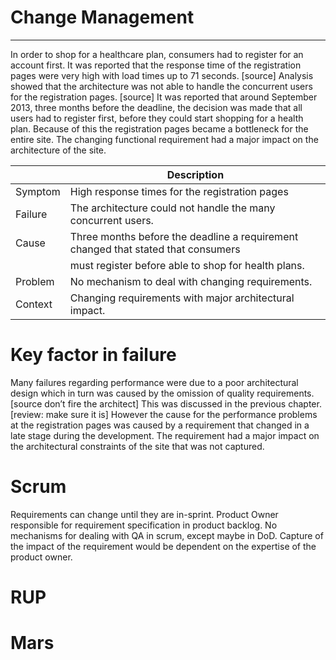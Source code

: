 # Change Management
-----

In order to shop for a healthcare plan, consumers had to register for an account first. 
It was reported that the response time of the registration pages were very high with load times up to 71 seconds. [source]
Analysis showed that the architecture was not able to handle the concurrent users for the registration pages. 
[source] It was reported that around September 2013, three months before the deadline,
the decision was made that all users had to register first, before they could start shopping for a health plan. 
Because of this the registration pages became a bottleneck for the entire site. 
The changing functional requirement had a major impact on the architecture of the site.

|         | Description                                                                                  |
| ------- | --------------------------------------------------------------------------------- |
| Symptom | High response times for the registration pages                                    |
| Failure | The architecture could not handle the many concurrent users.                      |
| Cause   | Three months before the deadline a requirement changed that stated that consumers | 
|         | must register before able to shop for health plans.                               |
| Problem | No mechanism to deal with changing requirements.                                  |
| Context | Changing requirements with major architectural impact.                            |

# Key factor in failure

Many failures regarding performance were due to a poor architectural design which in turn was caused by the omission
of quality requirements. [source don’t fire the architect] This was discussed in the previous chapter. 
[review: make sure it is] However the cause for the performance problems at the registration pages was caused 
by a requirement that changed in a late stage during the development. The requirement had a major impact on the 
architectural constraints of the site that was not captured. 

# Scrum

Requirements can change until they are in-sprint.
Product Owner responsible for requirement specification in product backlog.
No mechanisms for dealing with QA in scrum, except maybe in DoD.
Capture of the impact of the requirement would be dependent on the expertise of the product owner.

# RUP



# Mars


